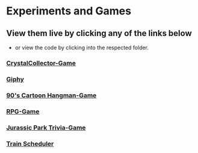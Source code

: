 # Experiments and Games

## View them live by clicking any of the links below
- or view the code by clicking into the respected folder.

### [CrystalCollector-Game](https://derek-haworth.github.io/Experiments-and-Games/CrystalCollector-Game/)

### [Giphy](https://derek-haworth.github.io/Experiments-and-Games/GifTastic/)

### [90's Cartoon Hangman-Game](https://derek-haworth.github.io/Experiments-and-Games/Hangman-Game/)

### [RPG-Game](https://derek-haworth.github.io/Experiments-and-Games/RPG-Game/)

### [Jurassic Park Trivia-Game](https://derek-haworth.github.io/Experiments-and-Games/Trivia-Game/)

### [Train Scheduler](https://derek-haworth.github.io/Experiments-and-Games/TrainSchedule/)
